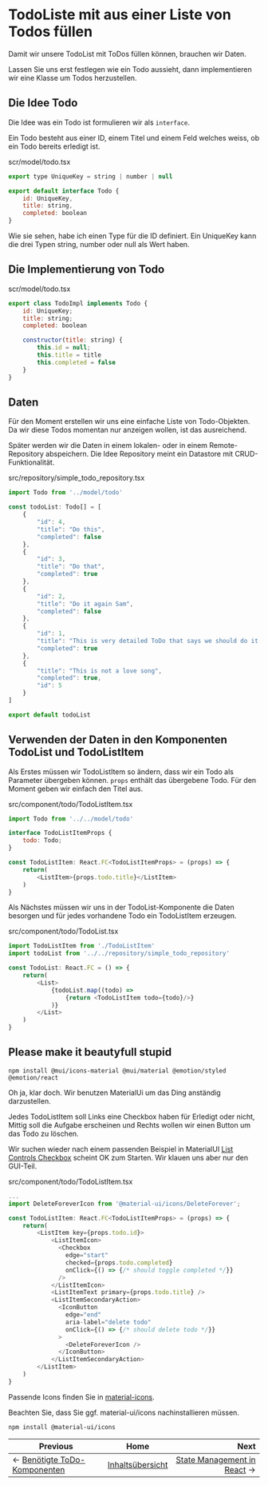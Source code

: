 # TodoListe mit aus einer Liste von Todos füllen

Damit wir unsere TodoList mit ToDos füllen können, brauchen wir Daten.

Lassen Sie uns erst festlegen wie ein Todo aussieht, dann implementieren wir eine Klasse um Todos herzustellen.

## Die Idee Todo
Die Idee was ein Todo ist formulieren wir als ```interface```.

Ein Todo besteht aus einer ID, einem Titel und einem Feld welches weiss, ob ein Todo bereits erledigt ist.

scr/model/todo.tsx
```javascript
export type UniqueKey = string | number | null

export default interface Todo {
    id: UniqueKey,
    title: string,
    completed: boolean
}
```

Wie sie sehen, habe ich einen Type für die ID definiert. Ein UniqueKey kann die drei Typen string, number oder null als Wert haben.

## Die Implementierung von Todo

scr/model/todo.tsx
```javascript
export class TodoImpl implements Todo {
    id: UniqueKey;
    title: string;
    completed: boolean

    constructor(title: string) {
        this.id = null;
        this.title = title
        this.completed = false
    }
}
```
## Daten
Für den Moment erstellen wir uns eine einfache Liste von Todo-Objekten. Da wir diese Todos momentan nur anzeigen wollen, ist das ausreichend.

Später werden wir die Daten in einem lokalen- oder in einem Remote-Repository abspeichern. Die Idee Repository meint ein Datastore mit CRUD-Funktionalität.

src/repository/simple_todo_repository.tsx
```javascript
import Todo from '../model/todo'

const todoList: Todo[] = [
    {
        "id": 4,
        "title": "Do this",
        "completed": false
    },
    {
        "id": 3,
        "title": "Do that",
        "completed": true
    },
    {
        "id": 2,
        "title": "Do it again Sam",
        "completed": false
    },
    {
        "id": 1,
        "title": "This is very detailed ToDo that says we should do it again and again and again",
        "completed": true
    },
    {
        "title": "This is not a love song",
        "completed": true,
        "id": 5
    }
]

export default todoList
```

## Verwenden der Daten in den Komponenten TodoList und TodoListItem

Als Erstes müssen wir TodoListItem so ändern, dass wir ein Todo als Parameter übergeben können. ```props``` enthält das übergebene Todo. Für den Moment geben wir einfach den Titel aus.

src/component/todo/TodoListItem.tsx
```javascript
import Todo from '../../model/todo'

interface TodoListItemProps {
    todo: Todo;
}

const TodoListItem: React.FC<TodoListItemProps> = (props) => {
    return(
        <ListItem>{props.todo.title}</ListItem>
    )
}
```

Als Nächstes müssen wir uns in der TodoList-Komponente die Daten besorgen und für jedes vorhandene Todo ein TodoListItem erzeugen.

src/component/todo/TodoList.tsx
```javascript
import TodoListItem from './TodoListItem'
import todoList from '../../repository/simple_todo_repository'

const TodoList: React.FC = () => {
    return(
        <List>
            {todoList.map((todo) => 
                {return <TodoListItem todo={todo}/>}
            )}
        </List>
    )
}
```

## Please make it beautyfull stupid
```
npm install @mui/icons-material @mui/material @emotion/styled @emotion/react
```
Oh ja, klar doch. Wir benutzen MaterialUi um das Ding anständig darzustellen.

Jedes TodoListItem soll Links eine Checkbox haben für Erledigt oder nicht,
Mittig soll die Aufgabe erscheinen und Rechts wollen wir einen Button um das Todo zu löschen.

Wir suchen wieder nach einem passenden Beispiel in MaterialUI [List Controls Checkbox](https://material-ui.com/components/lists/#lists) scheint OK zum Starten. Wir klauen uns aber nur den GUI-Teil.

src/component/todo/TodoListItem.tsx
```javascript
...
import DeleteForeverIcon from '@material-ui/icons/DeleteForever';

const TodoListItem: React.FC<TodoListItemProps> = (props) => {
    return(
        <ListItem key={props.todo.id}>
            <ListItemIcon>
              <Checkbox
                edge="start"
                checked={props.todo.completed}
                onClick={() => {/* should toggle completed */}}
              />
            </ListItemIcon>
            <ListItemText primary={props.todo.title} />
            <ListItemSecondaryAction>
              <IconButton
                edge="end"
                aria-label="delete todo"
                onClick={() => {/* should delete todo */}}
              >
                <DeleteForeverIcon />
              </IconButton>
            </ListItemSecondaryAction>
        </ListItem>
    )
}
```

Passende Icons finden Sie in [material-icons](https://material-ui.com/components/material-icons/).

Beachten Sie, dass Sie ggf. material-ui/icons nachinstallieren müssen.
```
npm install @material-ui/icons
```

| Previous | Home | Next  |
| -------- |:----:| -----:|
| <- [Benötigte ToDo-Komponenten](./needed_todo_components.md) | [Inhaltsübersicht](./setup_project.md) | [State Management in React](./stateManagement_overview.md) ->
